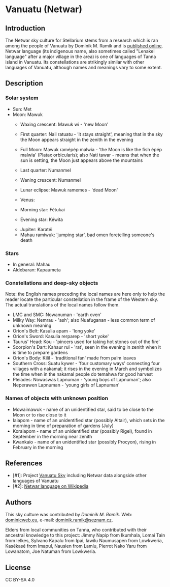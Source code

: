 # Vanuatu (Netwar)

## Introduction

<p>The Netwar sky culture for Stellarium stems from a research which is ran among the people of Vanuatu by Dominik M. Ramík and is <a href="http://dominicweb.eu/en/vanuatu-sky/">published online</a>. Netwar language (its indigenous name, also sometimes called "Lenakel language" after a major village in the area) is one of languages of Tanna island in Vanuatu. Its constellations are strikingly similar with other languages of Vanuatu, although names and meanings vary to some extent.</p>

## Description

### Solar system

<ul>
	<li>Sun: Met</li>
	<li>Moon: Mawuk</li>

 - Waxing crescent: Mawuk wi - 'new Moon'
 - First quarter: Nail ratuatu - 'it stays straight', meaning that in the sky the Moon appears straight in the zenith in the evening
 - Full Moon: Mawuk ramépép malwia - 'the Moon is like the fish épép malwia' (Platax orbicularis); also Nati tawar - means that when the sun is setting, the Moon just appears above the mountains
 - Last quarter: Numanmel
 - Waning crescent: Numanmel
 - Lunar eclipse: Mawuk ramemes - 'dead Moon'

	<li>Venus:</li>

 - Morning star: Fétukai
 - Evening star: Kéwita

	<li>Jupiter: Karatéi</li>
	<li>Mahau ramiwuk: 'jumping star', bad omen foretelling someone's death</li>
</ul>

### Stars

 - In general: Mahau
 - Aldebaran: Kapaumeta

### Constellations and deep-sky objects

<p>Note: the English names preceding the local names are here only to help the reader locate the particular constellation in the frame of the Western sky. The actual translations of the local names follow them.</p>

 - LMC and SMC: Nowanuman - 'earth oven'
 - Milky Way: Nemrau - 'ash'; also Nuafuganan - less common term of unknown meaning
 - Orion's Belt: Kasulia apam - 'long yoke'
 - Orion's Sword: Kasulia rerparep - 'short yoke'
 - Taurus' Head: Kou - 'pincers used for taking hot stones out of the fire'
 - Scorpion's Dart: Kahaur rul - 'rat', seen in the evening in zenith when it is time to prepare gardens
 - Orion's Body: Kilil - 'traditional fan' made from palm leaves
 - Southern Cross: Suatu kywer - 'four customary ways' connecting four villages with a nakamal; it rises in the evening in March and symbolizes the time when in the nakamal people do temahwa for good harvest
 - Pleiades: Nowaswas Lapnuman - 'young boys of Lapnuman'; also Neperawen Lapnuman - 'young girls of Lapnuman'

### Names of objects with unknown position

 - Mowaimawuk - name of an unidentified star, said to be close to the Moon or to rise close to it
 - Iaiapom - name of an unidentified star (possibly Altair), which sets in the morning in time of preparation of gardens (July)
 - Koraiapom - name of an unidentified star (possibly Rigel), found in September in the morning near zenith
 - Kwankaio - name of an unidentified star (possibly Procyon), rising in February in the morning

## References

 - [#1]: Project [Vanuatu Sky](http://dominicweb.eu/en/vanuatu-sky/) including Netwar data alongside other languages of Vanuatu
 - [#2]: [Netwar language on Wikipedia](https://en.wikipedia.org/wiki/Lenakel_language)

## Authors

<p>This sky culture was contributed by <i>Dominik M. Ramík</i>. Web: <a href="http://dominicweb.eu">dominicweb.eu</a>, e-mail: <a href="mailto:dominik.ramik@seznam.cz">dominik.ramik@seznam.cz</a>.</p>
<p>Elders from local communities on Tanna, who contributed with their ancestral knowledge to this project: Jimmy Napip from Ikumhala, Lomai Tain from Ielkes, Sylvano Kapalu from Ipai, Iawilu Naumusapen from Lowkweria, Kasékasé from Imapul, Nausien from Lamlu, Pierrot Nako Yaru from Lowanatom, Joe Natuman from Lowkweria.</p>

## License

CC BY-SA 4.0
